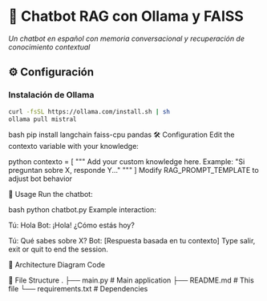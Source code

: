 # 🤖 Chatbot RAG con Ollama y FAISS

*Un chatbot en español con memoria conversacional y recuperación de conocimiento contextual*

## ⚙️ Configuración

### Instalación de Ollama
```bash
curl -fsSL https://ollama.com/install.sh | sh
ollama pull mistral
```

bash
pip install langchain faiss-cpu pandas
🛠️ Configuration
Edit the contexto variable with your knowledge:

python
contexto = [
    """
    Add your custom knowledge here.
    Example: "Si preguntan sobre X, responde Y..."
    """
]
Modify RAG_PROMPT_TEMPLATE to adjust bot behavior

🚀 Usage
Run the chatbot:

bash
python chatbot.py
Example interaction:

Tú: Hola
Bot: ¡Hola! ¿Cómo estás hoy?

Tú: Qué sabes sobre X?
Bot: [Respuesta basada en tu contexto]
Type salir, exit or quit to end the session.

🧠 Architecture
Diagram
Code

📂 File Structure
.
├── main.py          # Main application
├── README.md           # This file
└── requirements.txt    # Dependencies


